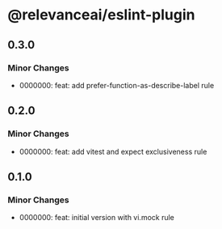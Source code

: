 # @relevanceai/eslint-plugin

## 0.3.0

### Minor Changes

- 0000000: feat: add prefer-function-as-describe-label rule

## 0.2.0

### Minor Changes

- 0000000: feat: add vitest and expect exclusiveness rule

## 0.1.0

### Minor Changes

- 0000000: feat: initial version with vi.mock rule
